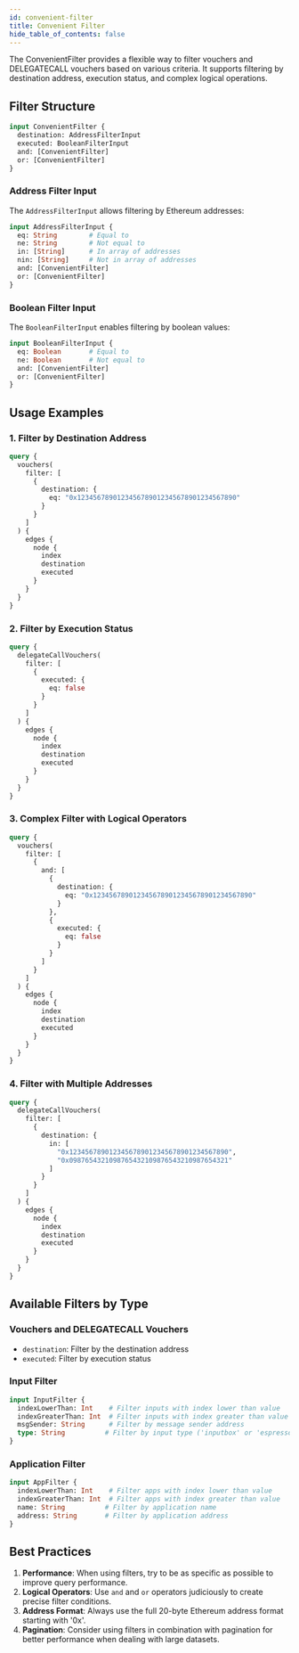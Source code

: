 ```yaml
---
id: convenient-filter
title: Convenient Filter
hide_table_of_contents: false
---
```


The ConvenientFilter provides a flexible way to filter vouchers and DELEGATECALL vouchers based on various criteria. It supports filtering by destination address, execution status, and complex logical operations.

## Filter Structure

```graphql
input ConvenientFilter {
  destination: AddressFilterInput
  executed: BooleanFilterInput
  and: [ConvenientFilter]
  or: [ConvenientFilter]
}
```

### Address Filter Input

The `AddressFilterInput` allows filtering by Ethereum addresses:

```graphql
input AddressFilterInput {
  eq: String        # Equal to
  ne: String        # Not equal to
  in: [String]      # In array of addresses
  nin: [String]     # Not in array of addresses
  and: [ConvenientFilter]
  or: [ConvenientFilter]
}
```

### Boolean Filter Input

The `BooleanFilterInput` enables filtering by boolean values:

```graphql
input BooleanFilterInput {
  eq: Boolean       # Equal to
  ne: Boolean       # Not equal to
  and: [ConvenientFilter]
  or: [ConvenientFilter]
}
```

## Usage Examples

### 1. Filter by Destination Address

```graphql
query {
  vouchers(
    filter: [
      {
        destination: {
          eq: "0x1234567890123456789012345678901234567890"
        }
      }
    ]
  ) {
    edges {
      node {
        index
        destination
        executed
      }
    }
  }
}
```

### 2. Filter by Execution Status

```graphql
query {
  delegateCallVouchers(
    filter: [
      {
        executed: {
          eq: false
        }
      }
    ]
  ) {
    edges {
      node {
        index
        destination
        executed
      }
    }
  }
}
```

### 3. Complex Filter with Logical Operators

```graphql
query {
  vouchers(
    filter: [
      {
        and: [
          {
            destination: {
              eq: "0x1234567890123456789012345678901234567890"
            }
          },
          {
            executed: {
              eq: false
            }
          }
        ]
      }
    ]
  ) {
    edges {
      node {
        index
        destination
        executed
      }
    }
  }
}
```

### 4. Filter with Multiple Addresses

```graphql
query {
  delegateCallVouchers(
    filter: [
      {
        destination: {
          in: [
            "0x1234567890123456789012345678901234567890",
            "0x0987654321098765432109876543210987654321"
          ]
        }
      }
    ]
  ) {
    edges {
      node {
        index
        destination
        executed
      }
    }
  }
}
```

## Available Filters by Type

### Vouchers and DELEGATECALL Vouchers
- `destination`: Filter by the destination address
- `executed`: Filter by execution status

### Input Filter
```graphql
input InputFilter {
  indexLowerThan: Int    # Filter inputs with index lower than value
  indexGreaterThan: Int  # Filter inputs with index greater than value
  msgSender: String      # Filter by message sender address
  type: String          # Filter by input type ('inputbox' or 'espresso')
}
```

### Application Filter
```graphql
input AppFilter {
  indexLowerThan: Int    # Filter apps with index lower than value
  indexGreaterThan: Int  # Filter apps with index greater than value
  name: String          # Filter by application name
  address: String       # Filter by application address
}
```

## Best Practices

1. **Performance**: When using filters, try to be as specific as possible to improve query performance.
2. **Logical Operators**: Use `and` and `or` operators judiciously to create precise filter conditions.
3. **Address Format**: Always use the full 20-byte Ethereum address format starting with '0x'.
4. **Pagination**: Consider using filters in combination with pagination for better performance when dealing with large datasets. 